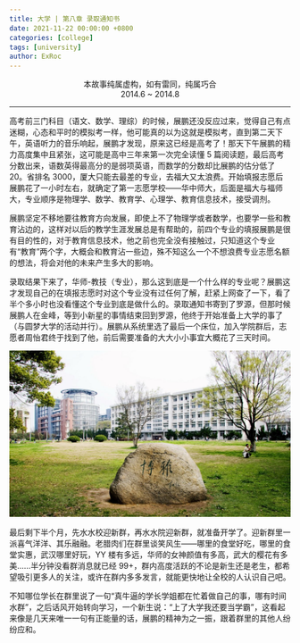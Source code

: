 ```yaml
---
title: 大学 | 第八章 录取通知书
date: 2021-11-22 00:00:00 +0800
categories: [college]
tags: [university]
author: ExRoc
---
```


<center>本故事纯属虚构，如有雷同，纯属巧合</center>
<center>2014.6 ~ 2014.8</center>

----

高考前三门科目（语文、数学、理综）的时候，展鹏还没反应过来，觉得自己有点迷糊，心态和平时的模拟考一样，他可能真的以为这就是模拟考，直到第二天下午，英语听力的音乐响起，展鹏才发现，原来这已经是高考了！那天下午展鹏的精力高度集中且紧张，这可能是高中三年来第一次完全读懂 5 篇阅读题，最后高考分数出来，语数英得最高分的是弱项英语，而数学的分数却比展鹏的估分低了 20。省排名 3000，厦大只能去最差的专业，去福大又太浪费。开始填报志愿后展鹏花了一小时左右，就确定了第一志愿学校——华中师大，后面是福大与福师大，专业顺序是物理学、数学、教育学、心理学、教育信息技术，接受调剂。

展鹏坚定不移地要往教育方向发展，即使上不了物理学或者数学，也要学一些和教育沾边的，这样对以后的教学生涯发展总是有帮助的，前四个专业的填报展鹏是很有目的性的，对于教育信息技术，他之前也完全没有接触过，只知道这个专业有“教育”两个字，大概会和教育沾一些边，殊不知这么一个不想浪费专业志愿名额的想法，将会对他的未来产生多大的影响。

录取结果下来了，华师-教技（专业），那么这到底是一个什么样的专业呢？展鹏这才发现自己的在填报志愿时对这个专业没有过任何了解，赶紧上网查了一下，看了半个多小时也没看懂这个专业到底是做什么的。录取通知书寄到了罗源，但那时候展鹏人在金峰，等到小新星的事情结束回到罗源，他终于开始准备上大学的事了（与圆梦大学的活动并行）。展鹏从系统里选了最后一个床位，加入学院群后，志愿者周怡君终于找到了他，前后需要准备的大大小小事宜大概花了三天时间。

![](/assets/img/posts/college/BoYaGuangChange.png)

最后剩下半个月，先水水校迎新群，再水水院迎新群，就准备开学了。迎新群里一派喜气洋洋、其乐融融。老腊肉们在群里谈笑风生——哪里的食堂好吃，哪里的食堂实惠，武汉哪里好玩，YY 楼有多远，华师的女神颜值有多高，武大的樱花有多美……半分钟没看群消息就已经 99+，群内高度活跃的不论是新生还是老生，都希望吸引更多人的关注，或许在群内多多发言，就能更快地让全校的人认识自己吧。

不知哪位学长在群里说了一句“真牛逼的学长学姐都在忙着做自己的事，哪有时间水群”，之后话风开始转向学习，一个新生说：“上了大学我还要当学霸”，这看起来像是几天来唯一一句有正能量的话，展鹏的精神为之一振，跟着群里的其他人纷纷应和。
